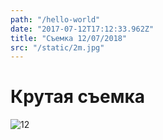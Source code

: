 ```yaml
---
path: "/hello-world"
date: "2017-07-12T17:12:33.962Z"
title: "Съемка 12/07/2018"
src: "/static/2m.jpg" 
---
```

<div class="post-container">
<h1>Крутая съемка</h1>
<picture>
<source media="(min-width: 960px)" srcset="/static/1d.jpg">
<source media="(min-width: 620px)" srcset="/static/1t.jpg">
<img class="pic" src="/static/1m.jpg" alt="12">
</picture>
</div>